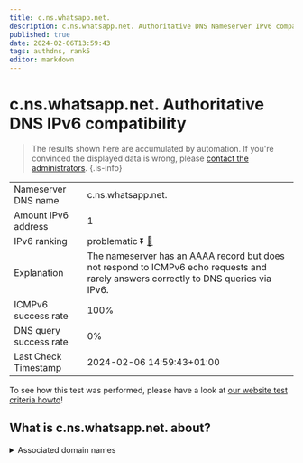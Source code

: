 ```yaml
---
title: c.ns.whatsapp.net.
description: c.ns.whatsapp.net. Authoritative DNS Nameserver IPv6 compatibility
published: true
date: 2024-02-06T13:59:43
tags: authdns, rank5
editor: markdown
---
```


# c.ns.whatsapp.net. Authoritative DNS IPv6 compatibility

> The results shown here are accumulated by automation. If you're convinced the displayed data is wrong, please [contact the administrators](/howto/chat). 
{.is-info}




|   |   |
| - | - |
| Nameserver DNS name | c.ns.whatsapp.net.
| Amount IPv6 address | 1
| IPv6 ranking | problematic :arrow_double_down: [🔗](/howto/ranking) |
| Explanation | The nameserver has an AAAA record but does not respond to ICMPv6 echo requests and rarely answers correctly to DNS queries via IPv6. |
| ICMPv6 success rate | 100%|
| DNS query success rate | 0% |
| Last Check Timestamp | 2024-02-06 14:59:43+01:00 |

To see how this test was performed, please have a look at [our website test criteria howto](/howto/testcriteria/authdns)!


## What is c.ns.whatsapp.net. about?






<details>
<summary>Associated domain names</summary>

www.whatsapp.com

</details>
